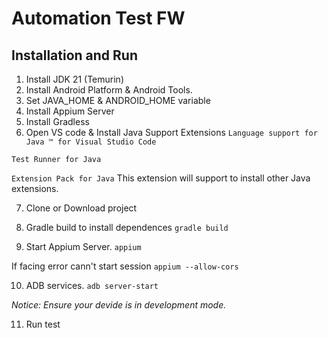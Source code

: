 # Automation Test FW

## Installation and Run
1. Install JDK 21 (Temurin)
2. Install Android Platform & Android Tools.
3. Set JAVA_HOME & ANDROID_HOME variable
4. Install Appium Server
5. Install Gradless
6. Open VS code & Install Java Support Extensions
  `Language support for Java ™ for Visual Studio Code`

  `Test Runner for Java`

  `Extension Pack for Java` This extension will support to install other Java extensions.

7. Clone or Download project

8. Gradle build to install dependences
  `gradle build`

9. Start Appium Server.
  `appium`

  If facing error cann't start session
  `appium --allow-cors`

10. ADB services.
  `adb server-start`

  *Notice: Ensure your devide is in development mode.*

11. Run test
